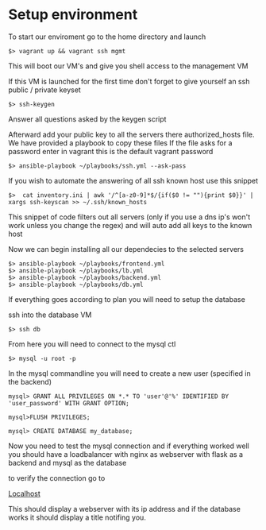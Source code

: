 # Setup environment

To start our enviroment go to the home directory and launch

```
$> vagrant up && vagrant ssh mgmt
```

This will boot our VM's and give you shell access to the management VM

If this VM is launched for the first time don't forget to give yourself an ssh public / private keyset

```
$> ssh-keygen
```
Answer all questions asked by the keygen script

Afterward add your public key to all the servers there authorized_hosts file. We have provided a playbook to copy these files
If the file asks for a password enter in vagrant this is the default vagrant password

```
$> ansible-playbook ~/playbooks/ssh.yml --ask-pass
```

If you wish to automate the answering of all ssh known host use this snippet

```
$>  cat inventory.ini | awk '/^[a-z0-9]*$/{if($0 != ""){print $0}}' | xargs ssh-keyscan >> ~/.ssh/known_hosts
```

This snippet of code filters out all servers (only if you use a dns ip's won't work unless you change the regex) and will auto add all keys to the known host

Now we can begin installing all our dependecies to the selected servers
```
$> ansible-playbook ~/playbooks/frontend.yml
$> ansible-playbook ~/playbooks/lb.yml
$> ansible-playbook ~/playbooks/backend.yml
$> ansible-playbook ~/playbooks/db.yml
```

If everything goes according to plan you will need to setup the database

ssh into the database VM

```
$> ssh db
```

From here you will need to connect to the mysql ctl

```
$> mysql -u root -p
```

In the mysql commandline you will need to create a new user (specified in the backend)

```
mysql> GRANT ALL PRIVILEGES ON *.* TO 'user'@'%' IDENTIFIED BY 'user_password' WITH GRANT OPTION;

mysql>FLUSH PRIVILEGES;

mysql> CREATE DATABASE my_database;
```

Now you need to test the mysql connection and if everything worked well you should have a loadbalancer with nginx as webserver with flask as a backend and mysql as the database

to verify the connection go to

[Localhost](http://localhost:8080 "localhost:8080")

This should display a webserver with its ip address and if the database works it should display a title notifing you.